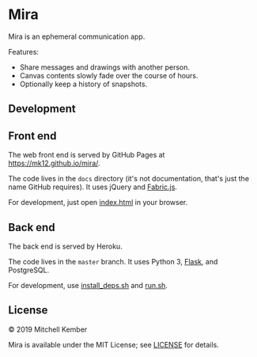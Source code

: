 # Mira

Mira is an ephemeral communication app.

Features:

- Share messages and drawings with another person.
- Canvas contents slowly fade over the course of hours.
- Optionally keep a history of snapshots.

## Development

## Front end

The web front end is served by GitHub Pages at https://mk12.github.io/mira/.

The code lives in the `docs` directory (it's not documentation, that's just the name GitHub requires). It uses jQuery and [Fabric.js](http://fabricjs.com).

For development, just open [index.html](docs/index.html) in your browser.

## Back end

The back end is served by Heroku.

The code lives in the `master` branch. It uses Python 3, [Flask](http://flask.pocoo.org), and PostgreSQL.

For development, use [install_deps.sh](install_deps.sh) and [run.sh](run.sh).

## License

© 2019 Mitchell Kember

Mira is available under the MIT License; see [LICENSE](LICENSE.md) for details.
